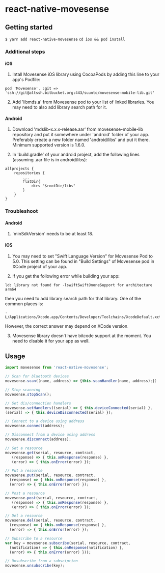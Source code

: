 # react-native-movesense

## Getting started

`$ yarn add react-native-movesense`
`cd ios && pod install`

### Additional steps

#### iOS

1. Intall Movesense iOS library using CocoaPods by adding this line to your app's Podfile:

```
pod 'Movesense', :git => 'ssh://git@altssh.bitbucket.org:443/suunto/movesense-mobile-lib.git'
```

2. Add 'libmds.a' from Movesense pod to your list of linked libraries. You may need to also add library search path for it.

#### Android

1. Download 'mdslib-x.x.x-release.aar' from movesense-mobile-lib repository and put it somewhere under 'android' folder of your app. Preferably create a new folder named 'android/libs' and put it there. Minimum supported version is 1.6.0.

2. In 'build.gradle' of your android project, add the following lines (assuming .aar file is in android/libs):

```
allprojects {
    repositories {
        ...
        flatDir{
            dirs "$rootDir/libs"
        }
    }
}
```

### Troubleshoot

#### Android

1. 'minSdkVersion' needs to be at least 18.

#### iOS

1. You may need to set "Swift Language Version" for Movesense Pod to 5.0. This setting can be found in "Build Settings" of Movesense pod in XCode project of your app.

2. If you get the following error while building your app:

```
ld: library not found for -lswiftSwiftOnoneSupport for architecture arm64
```

then you need to add library search path for that library. One of the common places is:

```
-L/Applications/Xcode.app/Contents/Developer/Toolchains/XcodeDefault.xctoolchain/usr/lib/swift/iphoneos
```

However, the correct answer may depend on XCode version.

3. Movesense library doesn't have bitcode support at the moment. You need to disable it for your app as well.

## Usage

```javascript
import movesense from 'react-native-movesense';

// Scan for bluetooth devices
movesense.scan((name, address) => {this.scanHandler(name, address);})

// Stop scanning
movesense.stopScan();

// Set dis/connection handlers
movesense.setHandlers((serial) => { this.deviceConnected(serial) },
(serial) => { this.deviceDisconnected(serial) });

// Connect to a device using address
movesense.connect(address);

// Disconnect from a device using address
movesense.disconnect(address);

// Get a resource
movesense.get(serial, resource, contract,
   (response) => { this.onResponse(response) },
   (error) => { this.onError(error) });

// Put a resource
movesense.put(serial, resource, contract,
  (response) => { this.onResponse(response) },
  (error) => { this.onError(error) });

// Post a resource
movesense.post(serial, resource, contract,
   (response) => { this.onResponse(response) },
   (error) => { this.onError(error) });

// Del a resource
movesense.del(serial, resource, contract,
  (response) => { this.onResponse(response) },
  (error) => { this.onError(error) });

// Subscribe to a resource
var key = movesense.subscribe(serial, resource, contract,
  (notification) => { this.onResponse(notification) },
  (error) => { this.onError(error) }));

// Unsubscribe from a subsciption
movesense.unsubscribe(key);
```
